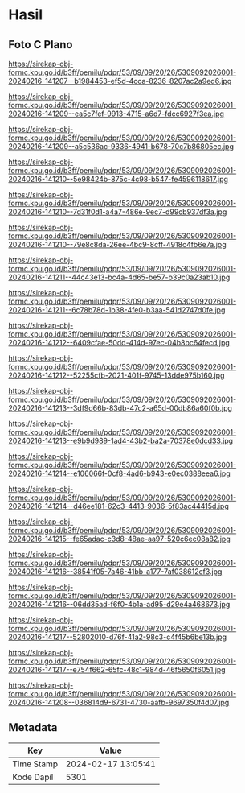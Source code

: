 # Hasil

## Foto C Plano

https://sirekap-obj-formc.kpu.go.id/b3ff/pemilu/pdpr/53/09/09/20/26/5309092026001-20240216-141207--b1984453-ef5d-4cca-8236-8207ac2a9ed6.jpg

https://sirekap-obj-formc.kpu.go.id/b3ff/pemilu/pdpr/53/09/09/20/26/5309092026001-20240216-141209--ea5c7fef-9913-4715-a6d7-fdcc6927f3ea.jpg

https://sirekap-obj-formc.kpu.go.id/b3ff/pemilu/pdpr/53/09/09/20/26/5309092026001-20240216-141209--a5c536ac-9336-4941-b678-70c7b86805ec.jpg

https://sirekap-obj-formc.kpu.go.id/b3ff/pemilu/pdpr/53/09/09/20/26/5309092026001-20240216-141210--5e98424b-875c-4c98-b547-fe4596118617.jpg

https://sirekap-obj-formc.kpu.go.id/b3ff/pemilu/pdpr/53/09/09/20/26/5309092026001-20240216-141210--7d31f0d1-a4a7-486e-9ec7-d99cb937df3a.jpg

https://sirekap-obj-formc.kpu.go.id/b3ff/pemilu/pdpr/53/09/09/20/26/5309092026001-20240216-141210--79e8c8da-26ee-4bc9-8cff-4918c4fb6e7a.jpg

https://sirekap-obj-formc.kpu.go.id/b3ff/pemilu/pdpr/53/09/09/20/26/5309092026001-20240216-141211--44c43e13-bc4a-4d65-be57-b39c0a23ab10.jpg

https://sirekap-obj-formc.kpu.go.id/b3ff/pemilu/pdpr/53/09/09/20/26/5309092026001-20240216-141211--6c78b78d-1b38-4fe0-b3aa-541d2747d0fe.jpg

https://sirekap-obj-formc.kpu.go.id/b3ff/pemilu/pdpr/53/09/09/20/26/5309092026001-20240216-141212--6409cfae-50dd-414d-97ec-04b8bc64fecd.jpg

https://sirekap-obj-formc.kpu.go.id/b3ff/pemilu/pdpr/53/09/09/20/26/5309092026001-20240216-141212--52255cfb-2021-401f-9745-13dde975b160.jpg

https://sirekap-obj-formc.kpu.go.id/b3ff/pemilu/pdpr/53/09/09/20/26/5309092026001-20240216-141213--3df9d66b-83db-47c2-a65d-00db86a60f0b.jpg

https://sirekap-obj-formc.kpu.go.id/b3ff/pemilu/pdpr/53/09/09/20/26/5309092026001-20240216-141213--e9b9d989-1ad4-43b2-ba2a-70378e0dcd33.jpg

https://sirekap-obj-formc.kpu.go.id/b3ff/pemilu/pdpr/53/09/09/20/26/5309092026001-20240216-141214--e106066f-0cf8-4ad6-b943-e0ec0388eea6.jpg

https://sirekap-obj-formc.kpu.go.id/b3ff/pemilu/pdpr/53/09/09/20/26/5309092026001-20240216-141214--d46ee181-62c3-4413-9036-5f83ac44415d.jpg

https://sirekap-obj-formc.kpu.go.id/b3ff/pemilu/pdpr/53/09/09/20/26/5309092026001-20240216-141215--fe65adac-c3d8-48ae-aa97-520c6ec08a82.jpg

https://sirekap-obj-formc.kpu.go.id/b3ff/pemilu/pdpr/53/09/09/20/26/5309092026001-20240216-141216--38541f05-7a46-41bb-a177-7af038612cf3.jpg

https://sirekap-obj-formc.kpu.go.id/b3ff/pemilu/pdpr/53/09/09/20/26/5309092026001-20240216-141216--06dd35ad-f6f0-4b1a-ad95-d29e4a468673.jpg

https://sirekap-obj-formc.kpu.go.id/b3ff/pemilu/pdpr/53/09/09/20/26/5309092026001-20240216-141217--52802010-d76f-41a2-98c3-c4f45b6be13b.jpg

https://sirekap-obj-formc.kpu.go.id/b3ff/pemilu/pdpr/53/09/09/20/26/5309092026001-20240216-141217--e754f662-65fc-48c1-984d-46f5650f6051.jpg

https://sirekap-obj-formc.kpu.go.id/b3ff/pemilu/pdpr/53/09/09/20/26/5309092026001-20240216-141208--036814d9-6731-4730-aafb-9697350f4d07.jpg


## Metadata

| Key        | Value               |
| ---------- | ------------------- |
| Time Stamp | 2024-02-17 13:05:41 |
| Kode Dapil | 5301                |



